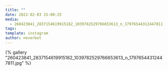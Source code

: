 ```yaml
---
title: ""
date: 2022-02-03 15:00:25
media: 
  - 260423841_2837154619915182_1039782529766653613_n_17976544312447811.jpg
tags: 
template: instagram
author: neverbot
---
```


{% gallery "260423841_2837154619915182_1039782529766653613_n_17976544312447811.jpg" %}
